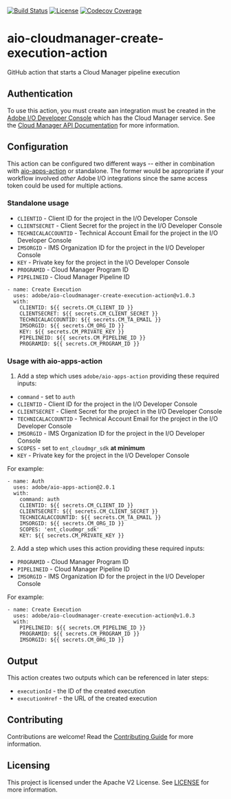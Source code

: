 <!--
Copyright 2021 Adobe. All rights reserved.
This file is licensed to you under the Apache License, Version 2.0 (the "License");
you may not use this file except in compliance with the License. You may obtain a copy
of the License at http://www.apache.org/licenses/LICENSE-2.0

Unless required by applicable law or agreed to in writing, software distributed under
the License is distributed on an "AS IS" BASIS, WITHOUT WARRANTIES OR REPRESENTATIONS
OF ANY KIND, either express or implied. See the License for the specific language
governing permissions and limitations under the License.
-->

[![Build Status](https://github.com/adobe/aio-cloudmanager-create-execution-action/workflows/Release/badge.svg?branch=main)](https://github.com/adobe/aio-cloudmanager-create-execution-action/actions?query=workflow%3A%22Release%22)
[![License](https://img.shields.io/badge/License-Apache%202.0-blue.svg)](https://opensource.org/licenses/Apache-2.0)
[![Codecov Coverage](https://img.shields.io/codecov/c/github/adobe/aio-cloudmanager-create-execution-action/master.svg?style=flat-square)](https://codecov.io/gh/adobe/aio-cloudmanager-create-execution-action/)

# aio-cloudmanager-create-execution-action

GitHub action that starts a Cloud Manager pipeline execution

## Authentication

To use this action, you must create aan integration must be created in the [Adobe I/O Developer Console](https://console.adobe.io) which has the Cloud Manager service. See the [Cloud Manager API Documentation](https://www.adobe.io/experience-cloud/cloud-manager/guides/getting-started/create-api-integration/) for more information.

## Configuration

This action can be configured two different ways -- either in combination with [aio-apps-action](https://github.com/adobe/aio-apps-action) or standalone. The former would be appropriate if your workflow involved _other_ Adobe I/O integrations since the same access token could be used for multiple actions.

### Standalone usage

* `CLIENTID` - Client ID for the project in the I/O Developer Console
* `CLIENTSECRET` - Client Secret for the project in the I/O Developer Console
* `TECHNICALACCOUNTID` - Technical Account Email for the project in the I/O Developer Console
* `IMSORGID` - IMS Organization ID for the project in the I/O Developer Console
* `KEY` - Private key for the project in the I/O Developer Console
* `PROGRAMID` - Cloud Manager Program ID
* `PIPELINEID` - Cloud Manager Pipeline ID

```
- name: Create Execution
  uses: adobe/aio-cloudmanager-create-execution-action@v1.0.3
  with:
    CLIENTID: ${{ secrets.CM_CLIENT_ID }}
    CLIENTSECRET: ${{ secrets.CM_CLIENT_SECRET }}
    TECHNICALACCOUNTID: ${{ secrets.CM_TA_EMAIL }}
    IMSORGID: ${{ secrets.CM_ORG_ID }}
    KEY: ${{ secrets.CM_PRIVATE_KEY }}
    PIPELINEID: ${{ secrets.CM_PIPELINE_ID }}
    PROGRAMID: ${{ secrets.CM_PROGRAM_ID }}
```

### Usage with aio-apps-action

1. Add a step which uses `adobe/aio-apps-action` providing these required inputs:

* `command` - set to `auth`
* `CLIENTID` - Client ID for the project in the I/O Developer Console
* `CLIENTSECRET` - Client Secret for the project in the I/O Developer Console
* `TECHNICALACCOUNTID` - Technical Account Email for the project in the I/O Developer Console
* `IMSORGID` - IMS Organization ID for the project in the I/O Developer Console
* `SCOPES` - set to `ent_cloudmgr_sdk` **at minimum**
* `KEY` - Private key for the project in the I/O Developer Console

For example:

```
- name: Auth
  uses: adobe/aio-apps-action@2.0.1
  with:
    command: auth
    CLIENTID: ${{ secrets.CM_CLIENT_ID }}
    CLIENTSECRET: ${{ secrets.CM_CLIENT_SECRET }}
    TECHNICALACCOUNTID: ${{ secrets.CM_TA_EMAIL }}
    IMSORGID: ${{ secrets.CM_ORG_ID }}
    SCOPES: 'ent_cloudmgr_sdk'
    KEY: ${{ secrets.CM_PRIVATE_KEY }}
```

2. Add a step which uses this action providing these required inputs:

* `PROGRAMID` - Cloud Manager Program ID
* `PIPELINEID` - Cloud Manager Pipeline ID
* `IMSORGID` - IMS Organization ID for the project in the I/O Developer Console

For example:

```
- name: Create Execution
  uses: adobe/aio-cloudmanager-create-execution-action@v1.0.3
  with:
    PIPELINEID: ${{ secrets.CM_PIPELINE_ID }}
    PROGRAMID: ${{ secrets.CM_PROGRAM_ID }}
    IMSORGID: ${{ secrets.CM_ORG_ID }}
```

## Output

This action creates two outputs which can be referenced in later steps:

* `executionId` - the ID of the created execution
* `executionHref` - the URL of the created execution

## Contributing

Contributions are welcome! Read the [Contributing Guide](./.github/CONTRIBUTING.md) for more information.

## Licensing

This project is licensed under the Apache V2 License. See [LICENSE](LICENSE) for more information.

